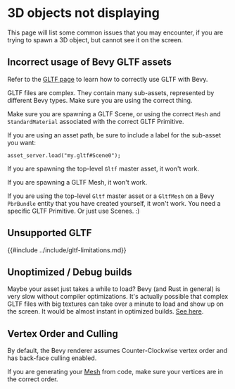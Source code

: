 # 3D objects not displaying

This page will list some common issues that you may encounter, if you are
trying to spawn a 3D object, but cannot see it on the screen.

## Incorrect usage of Bevy GLTF assets

Refer to the [GLTF page](../features/gltf.md) to learn how to correctly
use GLTF with Bevy.

GLTF files are complex. They contain many sub-assets, represented by
different Bevy types. Make sure you are using the correct thing.

Make sure you are spawning a GLTF Scene, or using the correct `Mesh` and
`StandardMaterial` associated with the correct GLTF Primitive.

If you are using an asset path, be sure to include a label for the sub-asset you want:

```rust,no_run,noplayground
asset_server.load("my.gltf#Scene0");
```

If you are spawning the top-level `Gltf` master asset, it won't work.

If you are spawning a GLTF Mesh, it won't work.

If you are using the top-level `Gltf` master asset or a `GltfMesh` on a Bevy
`PbrBundle` entity that you have created yourself, it won't work. You need
a specific GLTF Primitive. Or just use Scenes. :)

## Unsupported GLTF

{{#include ../include/gltf-limitations.md}}

## Unoptimized / Debug builds

Maybe your asset just takes a while to load? Bevy (and Rust in general)
is very slow without compiler optimizations. It's actually possible that
complex GLTF files with big textures can take over a minute to load and
show up on the screen. It would be almost instant in optimized builds. [See
here](./performance.md).

## Vertex Order and Culling

By default, the Bevy renderer assumes Counter-Clockwise vertex order and has
back-face culling enabled.

If you are generating your [Mesh](../features/meshes.md) from code, make sure
your vertices are in the correct order.
